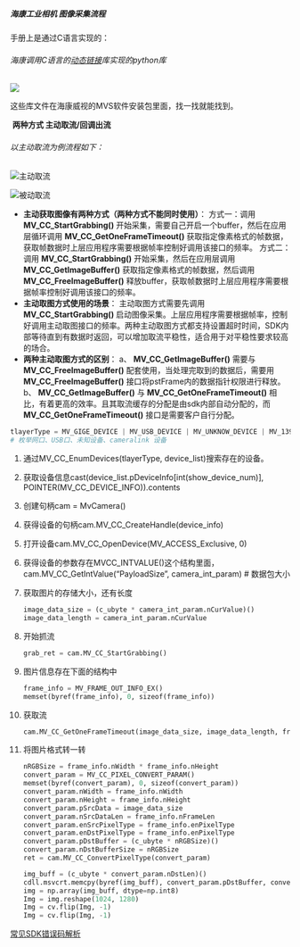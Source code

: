 ##### 海康工业相机 图像采集流程

手册上是通过C语言实现的：

###### 海康调用C语言的[动态链接](https://so.csdn.net/so/search?q=动态链接&spm=1001.2101.3001.7020)库实现的python库

![](http://mmbiz.qpic.cn/mmbiz_jpg/suFE3P8J9UmmMjqTRgKCqkN6yaib49yxz0TO4IGIoKYZtteIThMxFibq6icSg3bylFrezdFGibEZkiaqIA2DVZPOZhQ/0)

这些库文件在海康威视的MVS软件安装包里面，找一找就能找到。





​		**两种方式  主动取流/回调出流**

######  以主动取流为例流程如下：

![主动取流](http://mmbiz.qpic.cn/mmbiz_jpg/suFE3P8J9Un0hMXZS8ictE3btukiaGm1ib5RPqsQEWyRwU27Y1jqxma0Wd7zs5ejX2EgcA0F8vja5iby24jE8cpVpw/0)

![被动取流](http://mmbiz.qpic.cn/mmbiz_jpg/suFE3P8J9UmmMjqTRgKCqkN6yaib49yxzzA5icL2vJGfibQx6dg96kYEzibVDUUpqGV59wEH8bLlOZYOfDYBJZJfiaQ/0)

- **主动获取图像有两种方式（两种方式不能同时使用）**：
  方式一：调用 **MV_CC_StartGrabbing()** 开始采集，需要自己开启一个buffer，然后在应用层循环调用 **MV_CC_GetOneFrameTimeout()** 获取指定像素格式的帧数据，获取帧数据时上层应用程序需要根据帧率控制好调用该接口的频率。
  方式二：调用 **MV_CC_StartGrabbing()** 开始采集，然后在应用层调用 **MV_CC_GetImageBuffer()** 获取指定像素格式的帧数据，然后调用 **MV_CC_FreeImageBuffer()** 释放buffer，获取帧数据时上层应用程序需要根据帧率控制好调用该接口的频率。
- **主动取图方式使用的场景**：
  主动取图方式需要先调用 **MV_CC_StartGrabbing()** 启动图像采集。上层应用程序需要根据帧率，控制好调用主动取图接口的频率。两种主动取图方式都支持设置超时时间，SDK内部等待直到有数据时返回，可以增加取流平稳性，适合用于对平稳性要求较高的场合。
- **两种主动取图方式的区别**：
  a、 **MV_CC_GetImageBuffer()** 需要与 **MV_CC_FreeImageBuffer()** 配套使用，当处理完取到的数据后，需要用 **MV_CC_FreeImageBuffer()** 接口将pstFrame内的数据指针权限进行释放。
  b、 **MV_CC_GetImageBuffer()** 与 **MV_CC_GetOneFrameTimeout()** 相比，有着更高的效率。且其取流缓存的分配是由sdk内部自动分配的，而 **MV_CC_GetOneFrameTimeout()** 接口是需要客户自行分配。

```python
tlayerType = MV_GIGE_DEVICE | MV_USB_DEVICE | MV_UNKNOW_DEVICE | MV_1394_DEVICE | MV_CAMERALINK_DEVICE
# 枚举网口、USB口、未知设备、cameralink 设备
```

1. 通过MV_CC_EnumDevices(tlayerType, device_list)搜索存在的设备。

2. 获取设备信息cast(device_list.pDeviceInfo[int(show_device_num)], POINTER(MV_CC_DEVICE_INFO)).contents

3. 创建句柄cam = MvCamera()

4. 获得设备的句柄cam.MV_CC_CreateHandle(device_info)

5. 打开设备cam.MV_CC_OpenDevice(MV_ACCESS_Exclusive, 0)

6. 获得设备的参数存在MVCC_INTVALUE()这个结构里面，cam.MV_CC_GetIntValue(“PayloadSize”, camera_int_param) # 数据包大小

7. 获取图片的存储大小，还有长度

   ```python
   image_data_size = (c_ubyte * camera_int_param.nCurValue)()
   image_data_length = camera_int_param.nCurValue
   
   ```

8. 开始抓流

   ```python
   grab_ret = cam.MV_CC_StartGrabbing()
   
   ```

9. 图片信息存在下面的结构中

   ```python
   frame_info = MV_FRAME_OUT_INFO_EX()
   memset(byref(frame_info), 0, sizeof(frame_info))
   ```

10. 获取流

    ```python
    cam.MV_CC_GetOneFrameTimeout(image_data_size, image_data_length, frame_info, 1000)
    ```

11. 将图片格式转一转

    ```python
    nRGBSize = frame_info.nWidth * frame_info.nHeight
    convert_param = MV_CC_PIXEL_CONVERT_PARAM()
    memset(byref(convert_param), 0, sizeof(convert_param))
    convert_param.nWidth = frame_info.nWidth
    convert_param.nHeight = frame_info.nHeight
    convert_param.pSrcData = image_data_size
    convert_param.nSrcDataLen = frame_info.nFrameLen
    convert_param.enSrcPixelType = frame_info.enPixelType
    convert_param.enDstPixelType = frame_info.enPixelType
    convert_param.pDstBuffer = (c_ubyte * nRGBSize)()
    convert_param.nDstBufferSize = nRGBSize
    ret = cam.MV_CC_ConvertPixelType(convert_param)
    
    ```

    ```python
    img_buff = (c_ubyte * convert_param.nDstLen)()
    cdll.msvcrt.memcpy(byref(img_buff), convert_param.pDstBuffer, convert_param.nDstLen)
    img = np.array(img_buff, dtype=np.int8)
    Img = img.reshape(1024, 1280)
    Img = cv.flip(Img, -1)
    Img = cv.flip(Img, -1)
    
    ```

    

[常见SDK错误码解析](https://zhuanlan.zhihu.com/p/437976222) 









